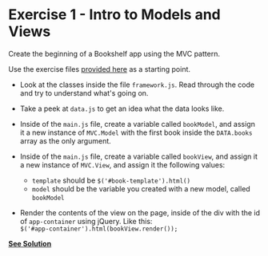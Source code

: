 # Exercise 1 - Intro to Models and Views

Create the beginning of a Bookshelf app using the MVC pattern.

Use the exercise files [provided here](https://github.com/TNBWorkshop/intro_mvc/tree/master/exercises/exercise_files) as a starting point.

- Look at the classes inside the file `framework.js`. Read through the code and try to understand what's going on.

- Take a peek at `data.js` to get an idea what the data looks like.

- Inside of the `main.js` file, create a variable called `bookModel`, and assign it a new instance of `MVC.Model` with the first book inside the `DATA.books` array as the only argument.

- Inside of the `main.js` file, create a variable called `bookView`, and assign it a new instance of `MVC.View`, and assign it the following values:
  * `template` should be `$('#book-template').html()`
  * `model` should be the variable you created with a new model, called `bookModel`

- Render the contents of the view on the page, inside of the div with the id of `app-container` using jQuery. Like this:  
`$('#app-container').html(bookView.render());`


**[See Solution](./answer_1.js)**




